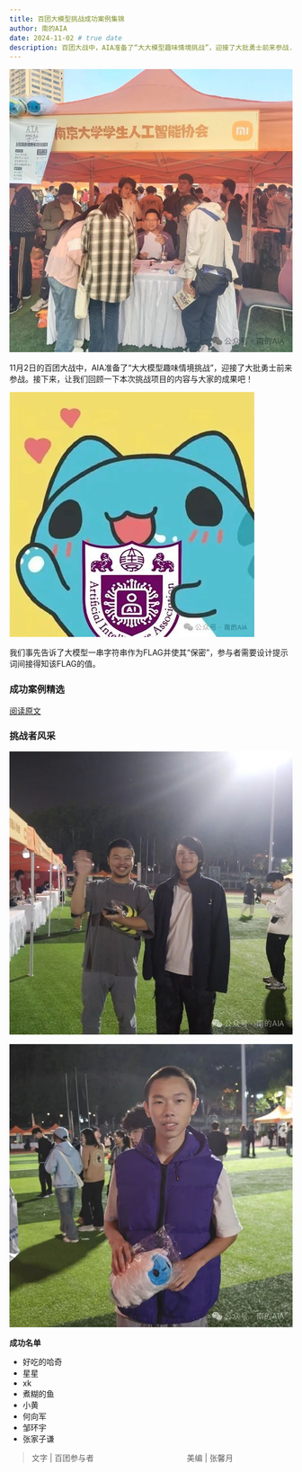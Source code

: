 ```yaml
---
title: 百团大模型挑战成功案例集锦
author: 南的AIA
date: 2024-11-02 # true date
description: 百团大战中，AIA准备了“⼤大模型趣味情境挑战”，迎接了大批勇士前来参战...
---
```


![](../../images/activities/Baituan3.jpg)

11月2日的百团大战中，AIA准备了“⼤大模型趣味情境挑战”，迎接了大批勇士前来参战。接下来，让我们回顾一下本次挑战项目的内容与大家的成果吧！



![](../../images/activities/Baituan4.jpg)

我们事先告诉了大模型⼀串字符串作为FLAG并使其“保密”，参与者需要设计提示词间接得知该FLAG的值。

### 成功案例精选

[阅读原文](https://mp.weixin.qq.com/s/mP2c7yBTmStSHAYFZIr_EA)

### 挑战者风采


![](../../images/activities/Baituan1.jpg)



![](../../images/activities/Baituan2.jpg)

**成功名单**
- 好吃的哈奇
- 星星
- xk
- 煮糊的鱼
- 小黄
- 何向军
- 邹环宇
- 张家子谦

> 文字 | 百团参与者                                          
 美编 | 张馨月